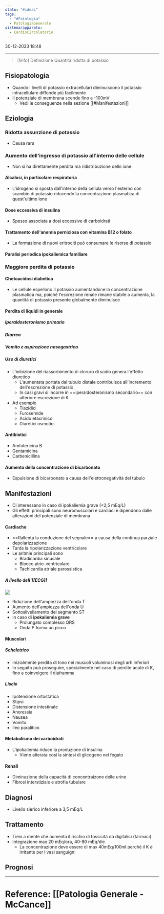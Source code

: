 ```yaml
---
stato: "#ideaL"
tags:
  - "#Patologia"
  - PatologiaGenerale
sistema/apparato:
  - CardioCircolatorio
---
```

30-12-2023 18:48

--- 

>[!info] Definizione
>Quantità ridotta di potassio

## Fisiopatologia
- Quando i livelli di potassio extracellulari diminuiscono il potassio intracellulare diffonde più facilmente
- Il potenziale di membrana scende fino a -100mV 
	- Vedi le conseguenze nella sezione [[#Manifestazioni]]
## Eziologia
### Ridotta assunzione di potassio
- Causa rara
### Aumento dell'ingresso di potassio all'interno delle cellule
- Non si ha direttamente perdita ma ridistribuzione dello ione
#### Alcalosi, in particolare respiratoria
- L'idrogeno si sposta dall'interno della cellula verso l'esterno con scambio di potassio riducendo la concentrazione plasmatica di quest'ultimo ione
#### Dose eccessiva di insulina
- Spesso associata a dosi eccessive di carboidrati
#### Trattamento dell'anemia perniciosa con vitamina B12 o folato
- La formazione di nuovi eritrociti può consumare le risorse di potassio
#### Paralisi periodica ipokaliemica familiare
### Maggiore perdita di potassio
#### Chetoacidosi diabetica
- Le cellule espellono il potassio aumentandone la concentrazione plasmatica ma, poiché l'escrezione renale rimane stabile o aumenta, la quantità di potassio presente globalmente diminuisce
#### Perdita di liquidi in generale 
##### Iperaldosteronismo primario
##### Diarrea
##### Vomito e aspirazione nasogastrica
##### Uso di diuretici
- L'inibizione del riassorbimento di cloruro di sodio genera l'effetto diuretico
	- L'aumentata portata del tubulo distale contribuisce all'incremento dell'escrezione di potassio
	- In casi gravi si incorre in ==iperaldosteronismo secondario== con ulteriore escrezione di K
- Ad esempio
	- Tiazidici
	- Furosemide
	- Acido etacrinico
	- Diuretici osmotici
#### Antibiotici
- Amfotericina B
- Gentamicina
- Carbenicillina
#### Aumento della concentrazione di bicarbonato
- Espulsione di bicarbonato a causa dell'elettronegatività del tubulo

## Manifestazioni
- Ci interessano in caso di ipokaliemia grave (<2,5 mEq/L)
- Gli effetti principali sono neuromuscolari e cardiaci e dipendono dalle alterazioni del potenziale di membrana
#### Cardiache
- ==Rallenta la conduzione del segnale== a causa della continua parziale depolarizzazione
- Tarda la ripolarizzazione ventricolare
- Le aritmie principali sono
	- Bradicardia sinusale
	- Blocco atrio-ventricolare
	- Tachicardia atriale parossistica
#####  A livello dell'[[ECG]]
![](https://i.imgur.com/HoP0eBY.png)

- Riduzione dell'ampiezza dell'onda T
- Aumento dell'ampiezza dell'onda U
- Sottoslivellamento del segmento ST
- In caso di **ipokaliemia grave**
	- Prolungato complesso QRS
	- Onda P forma un picco 
#### Muscolari
##### Scheletrico
- Inizialmente perdita di tono nei muscoli voluminosi degli arti inferiori
- In seguito può proseguire, specialmente nel caso di perdite acute di K, fino a coinvolgere il diaframma
##### Liscio
- Ipotensione ortostatica
- Stipsi
- Distensione intestinale
- Anoressia
- Nausea
- Vomito
- Ileo paralitico
#### Metabolismo dei carboidrati
- L'ipokaliemia riduce la produzione di insulina
	- Viene alterata così la sintesi di glicogeno nel fegato
#### Renali
- Diminuzione della capacità di concentraizone delle urine
- Fibrosi interstiziale e atrofia tubulare


## Diagnosi
- Livello sierico inferiore a 3,5 mEq/L

## Trattamento
- Tieni a mente che aumenta il rischio di tossicità da digitalici (farmaci)
- Integrazione max 20 mEq/ora, 40-80 mEq/die
	- La concentrazione deve essere di max 40mEq/100ml perché il K è irritante per i vasi sanguigni
## Prognosi












--- 
# Reference: [[Patologia Generale - McCance]]